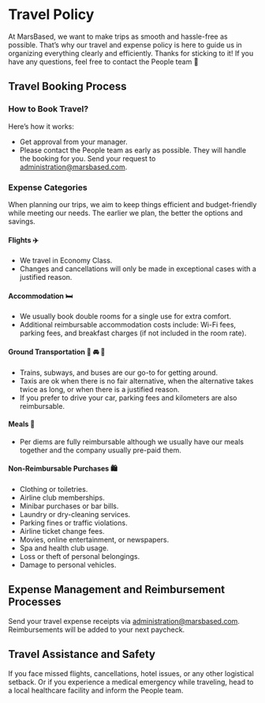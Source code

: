 # Travel Policy

At MarsBased, we want to make trips as smooth and hassle-free as possible. That’s why our travel and expense policy is here to guide us in organizing everything clearly and efficiently.
Thanks for sticking to it! If you have any questions, feel free to contact the People team 🤗

## Travel Booking Process

### How to Book Travel? 

Here’s how it works:

* Get approval from your manager.
* Please contact the People team as early as possible. They will handle the booking for you. Send your request to administration@marsbased.com.

### Expense Categories

When planning our trips, we aim to keep things efficient and budget-friendly while meeting our needs. The earlier we plan, the better the options and savings.

#### Flights ✈️

* We travel in Economy Class.
* Changes and cancellations will only be made in exceptional cases with a justified reason.

#### Accommodation 🛏

* We usually book double rooms for a single use for extra comfort.
* Additional reimbursable accommodation costs include: Wi-Fi fees, parking fees, and breakfast charges (if not included in the room rate).

#### Ground Transportation 🚆 🚘 🚖

* Trains, subways, and buses are our go-to for getting around.
* Taxis are ok when there is no fair alternative, when the alternative takes twice as long, or when there is a justified reason.
* If you prefer to drive your car, parking fees and kilometers are also reimbursable.

#### Meals 🍝

* Per diems are fully reimbursable although we usually have our meals together and the company usually pre-paid them.

#### Non-Reimbursable Purchases 🛍️

* Clothing or toiletries.
* Airline club memberships.
* Minibar purchases or bar bills.
* Laundry or dry-cleaning services.
* Parking fines or traffic violations.
* Airline ticket change fees.
* Movies, online entertainment, or newspapers.
* Spa and health club usage.
* Loss or theft of personal belongings.
* Damage to personal vehicles.

## Expense Management and Reimbursement Processes

Send your travel expense receipts via administration@marsbased.com. Reimbursements will be added to your next paycheck.

## Travel Assistance and Safety

If you face missed flights, cancellations, hotel issues, or any other logistical setback. Or if you experience a medical emergency while traveling, head to a local healthcare facility and inform the People team.
